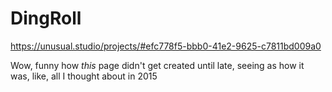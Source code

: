 # DingRoll

https://unusual.studio/projects/#efc778f5-bbb0-41e2-9625-c7811bd009a0

Wow, funny how *this* page didn't get created until late, seeing as how it was, like, all I thought about in 2015
